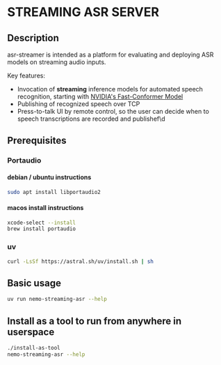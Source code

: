 # STREAMING ASR SERVER

## Description

asr-streamer is intended as a platform for evaluating and deploying ASR models on streaming audio inputs.

Key features:

- Invocation of **streaming** inference models for automated speech recognition, starting with [NVIDIA's Fast-Conformer Model](https://huggingface.co/nvidia/stt_en_fastconformer_hybrid_large_streaming_multi)
- Publishing of recognized speech over TCP
- Press-to-talk UI by remote control, so the user can decide when to speech transcriptions are recorded and publishef\d

## Prerequisites

### Portaudio

#### debian / ubuntu instructions

```bash
sudo apt install libportaudio2
```

#### macos install instructions

```bash
xcode-select --install
brew install portaudio
```

### uv

```bash
curl -LsSf https://astral.sh/uv/install.sh | sh
```

## Basic usage

```bash
uv run nemo-streaming-asr --help
```

## Install as a tool to run from anywhere in userspace

```bash
./install-as-tool
nemo-streaming-asr --help
```
